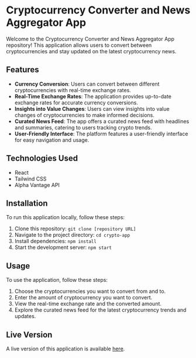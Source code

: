 # Cryptocurrency Converter and News Aggregator App

Welcome to the Cryptocurrency Converter and News Aggregator App repository! This application allows users to convert between cryptocurrencies and stay updated on the latest cryptocurrency news.

## Features

- **Currency Conversion**: Users can convert between different cryptocurrencies with real-time exchange rates.
- **Real-Time Exchange Rates**: The application provides up-to-date exchange rates for accurate currency conversions.
- **Insights into Value Changes**: Users can view insights into value changes of cryptocurrencies to make informed decisions.
- **Curated News Feed**: The app offers a curated news feed with headlines and summaries, catering to users tracking crypto trends.
- **User-Friendly Interface**: The platform features a user-friendly interface for easy navigation and usage.

## Technologies Used

- React
- Tailwind CSS
- Alpha Vantage API

## Installation

To run this application locally, follow these steps:

1. Clone this repository: `git clone [repository URL]`
2. Navigate to the project directory: `cd crypto-app`
3. Install dependencies: `npm install`
4. Start the development server: `npm start`

## Usage

To use the application, follow these steps:

1. Choose the cryptocurrencies you want to convert from and to.
2. Enter the amount of cryptocurrency you want to convert.
3. View the real-time exchange rate and the converted amount.
4. Explore the curated news feed for the latest cryptocurrency trends and updates.

## Live Version

A live version of this application is available [here](https://crypto-currency-livid.vercel.app).
